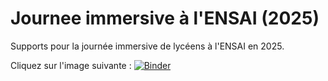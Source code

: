 # Journee immersive à l'ENSAI (2025)

Supports pour la journée immersive de lycéens à l'ENSAI en 2025.

Cliquez sur l'image suivante : [![Binder](https://mybinder.org/badge_logo.svg)](https://mybinder.org/v2/gh/johannfaouzi/journee-immersive-ensai-2025/HEAD?urlpath=%2Fdoc%2Ftree%2FSujet.ipynb)
